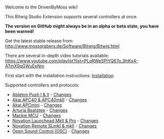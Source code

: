 Welcome to the DrivenByMoss wiki!

This Bitwig Studio Extension supports several controllers at once.

**The version on GitHub might always be in an alpha or beta state, you have been warned!**

Get the latest stable release from: http://www.mossgrabers.de/Software/Bitwig/Bitwig.html

There are several in-depth video tutorials available: https://www.youtube.com/playlist?list=PLqRWeSPiYQ67o_9hKx4-ATmX9qGWuEeNm

First start with the installation instructions: [Installation](Installation)

Supported controllers and protocols:

* [Ableton Push I & II](Ableton-Push-I-&-II) - [Changes](Ableton-Push-I-&-II-Changes)
* [Akai APC40 & APC40mkII](Akai-APC40-&-APC40mkII) - [Changes](Akai-APC40-&-APC40mkII-Changes)
* [Akai APCmini](Akai-APCmini) - [Changes](Akai-APCmini-Changes)
* [Arturia Beatstep](Arturia-Beatstep) - [Changes](Arturia-Beatstep-Changes)
* [Mackie MCU](Mackie-MCU) - [Changes](Mackie-MCU-Changes)
* [Novation Launchpad MkII & Pro](Novation-Launchpad-MkII-&-Pro) - [Changes](Novation-Launchpad-MkII-&-Pro-Changes)
* [Novation Remote SLmkI & mkII](Novation-Remote-SLmkI-&-mkII) - [Changes](Novation-Remote-SLmkI-&-mkII-Changes)
* [Open Sound Control (OSC)](Open-Sound-Control-(OSC)) - [Changes](Open-Sound-Control-(OSC)-Changes)
